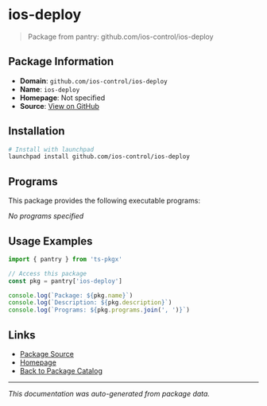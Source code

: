 # ios-deploy

> Package from pantry: github.com/ios-control/ios-deploy

## Package Information

- **Domain**: `github.com/ios-control/ios-deploy`
- **Name**: `ios-deploy`
- **Homepage**: Not specified
- **Source**: [View on GitHub](https://github.com/pkgxdev/pantry/tree/main/projects/github.com/ios-control/ios-deploy/package.yml)

## Installation

```bash
# Install with launchpad
launchpad install github.com/ios-control/ios-deploy
```

## Programs

This package provides the following executable programs:

*No programs specified*

## Usage Examples

```typescript
import { pantry } from 'ts-pkgx'

// Access this package
const pkg = pantry['ios-deploy']

console.log(`Package: ${pkg.name}`)
console.log(`Description: ${pkg.description}`)
console.log(`Programs: ${pkg.programs.join(', ')}`)
```

## Links

- [Package Source](https://github.com/pkgxdev/pantry/tree/main/projects/github.com/ios-control/ios-deploy/package.yml)
- [Homepage](#)
- [Back to Package Catalog](../../../package-catalog.md)

---

*This documentation was auto-generated from package data.*
